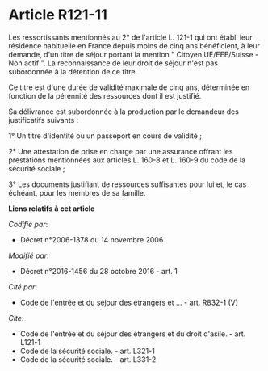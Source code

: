 # Article R121-11

Les ressortissants mentionnés au 2° de l'article L. 121-1 qui ont établi leur résidence habituelle en France depuis moins de
cinq ans bénéficient, à leur demande, d'un titre de séjour portant la mention "   Citoyen UE/EEE/Suisse - Non actif ". La
reconnaissance de leur droit de séjour n'est pas subordonnée à la détention de ce titre. 

Ce titre est d'une durée de validité maximale de cinq ans, déterminée en fonction de la pérennité des ressources dont il est
justifié. 

Sa délivrance est subordonnée à la production par le demandeur des justificatifs suivants : 

1° Un titre d'identité ou un passeport en cours de validité ; 

2° Une attestation de prise en charge par une assurance offrant les prestations mentionnées aux articles L. 160-8 et L. 160-9
du code de la sécurité sociale ; 

3° Les documents justifiant de ressources suffisantes pour lui et, le cas échéant, pour les membres de sa famille.

**Liens relatifs à cet article**

_Codifié par_:

  - Décret n°2006-1378 du 14 novembre 2006

_Modifié par_:

  - Décret n°2016-1456 du 28 octobre 2016 - art. 1

_Cité par_:

  - Code de l'entrée et du séjour des étrangers et ... - art. R832-1 (V)

_Cite_:

  - Code de l'entrée et du séjour des étrangers et du droit d'asile. - art. L121-1
  - Code de la sécurité sociale. - art. L321-1
  - Code de la sécurité sociale. - art. L331-2
